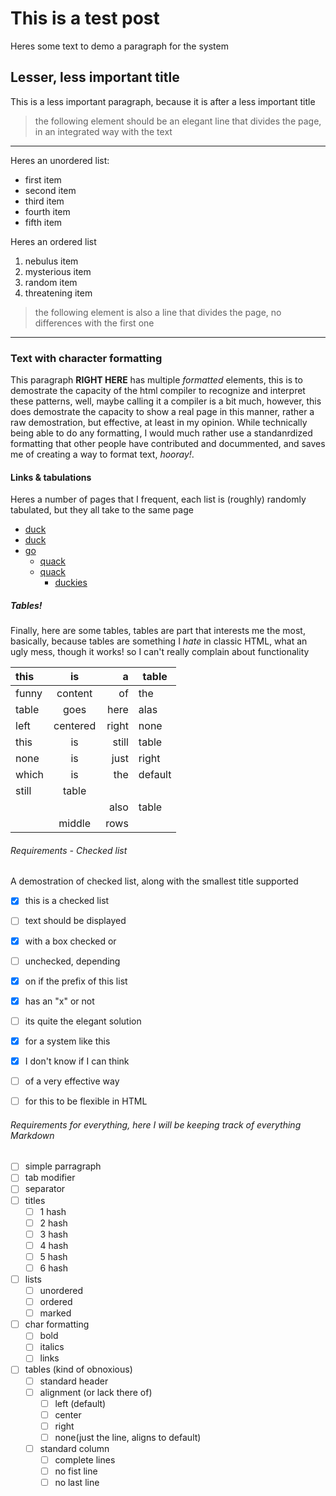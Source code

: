 # This is a test post
Heres some text to demo a paragraph for the system

## Lesser, less important title
This is a less important paragraph, because it is after a less important title

> the following element should be an elegant line that divides the page, in an integrated way with the text
------------
Heres an unordered list:
- first item
- second item
- third item
- fourth item
- fifth item

Heres an ordered list
1. nebulus item
2. mysterious item
3. random item
4. threatening item

> the following element is also a line that divides the page, no differences with the first one
------
### Text with character formatting
This paragraph **RIGHT HERE** has multiple *formatted* elements, this is to demostrate the capacity of the html compiler to recognize and interpret these patterns, well, maybe calling it a compiler is a bit much, however, this does demostrate the capacity to show a real page in this manner, rather a raw demostration, but effective, at least in my opinion. While technically being able to do any formatting, I would much rather use a standanrdized formatting that other people have contributed and docummented, and saves me of creating a way to format text, *hooray!*.

#### Links & tabulations
Heres a number of pages that I frequent, each list is (roughly) randomly tabulated, but they all take to the same page
- [duck](https://duckduckgo.com/)
- [duck](https://duckduckgo.com/)
- [go](https://duckduckgo.com/)
    - [quack](https://duckduckgo.com/)
    - [quack](https://duckduckgo.com/)
        - [duckies](https://duckduckgo.com/)

##### Tables!
Finally, here are some tables, tables are part that interests me the most, basically, because tables are something I *hate* in classic HTML, what an ugly mess, though it works! so I can't really complain about functionality

| this | is | a | table |
|:------|:----:|---:|-------|
| funny|content|of|the|
|table|goes|here|alas|
left|centered|right|none
this|is|still|table
none|is|just|right
which|is|the|default
still|table
|||also|table
||middle|rows

###### Requirements - Checked list
A demostration of checked list, along with the smallest title supported
- [x] this is a checked list
- [ ] text should be displayed
- [x] with a box checked or 
- [ ] unchecked, depending
- [x] on if the prefix of this list
- [x] has an "x" or not
- [ ] its quite the elegant solution
- [x] for a system like this
- [x] I don't know if I can think 
- [ ] of a very effective way
- [ ] for this to be flexible in HTML


###### Requirements for everything, here I will be keeping track of everything Markdown
- [ ] simple parragraph
- [ ] tab modifier
- [ ] separator
- [ ] titles
    - [ ] 1 hash
    - [ ] 2 hash
    - [ ] 3 hash
    - [ ] 4 hash
    - [ ] 5 hash
    - [ ] 6 hash
- [ ] lists
    - [ ] unordered
    - [ ] ordered
    - [ ] marked
- [ ] char formatting
    - [ ] bold
    - [ ] italics
    - [ ] links
- [ ] tables (kind of obnoxious)
    - [ ] standard header
    - [ ] alignment (or lack there of)
        - [ ] left (default)
        - [ ] center
        - [ ] right
        - [ ] none(just the line, aligns to default)
    - [ ] standard column
        - [ ] complete lines
        - [ ] no fist line
        - [ ] no last line

